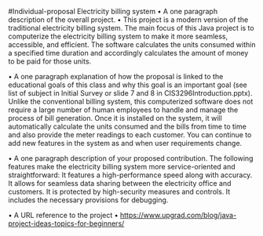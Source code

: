 #Individual-proposal
                                                Electricity billing system
•	A one paragraph description of the overall project.
•	This project is a modern version of the traditional electricity billing system. The main focus of this Java project is to computerize the electricity billing system to make it more seamless, accessible, and efficient. The software calculates the units consumed within a specified time duration and accordingly calculates the amount of money to be paid for those units.

•	A one paragraph explanation of how the proposal is linked to the educational goals of this class and why this goal is an important goal (see list of subject in Initial Survey or slide 7 and 8 in CIS3296Introduction.pptx).
Unlike the conventional billing system, this computerized software does not require a large number of human employees to handle and manage the process of bill generation. Once it is installed on the system, it will automatically calculate the units consumed and the bills from time to time and also provide the meter readings to each customer. You can continue to add new features in the system as and when user requirements change.

•	A one paragraph description of your proposed contribution.
The following features make the electricity billing system more service-oriented and straightforward:
It features a high-performance speed along with accuracy.
It allows for seamless data sharing between the electricity office and customers.
It is protected by high-security measures and controls.
It includes the necessary provisions for debugging.

•	A URL reference to the project
•	https://www.upgrad.com/blog/java-project-ideas-topics-for-beginners/




